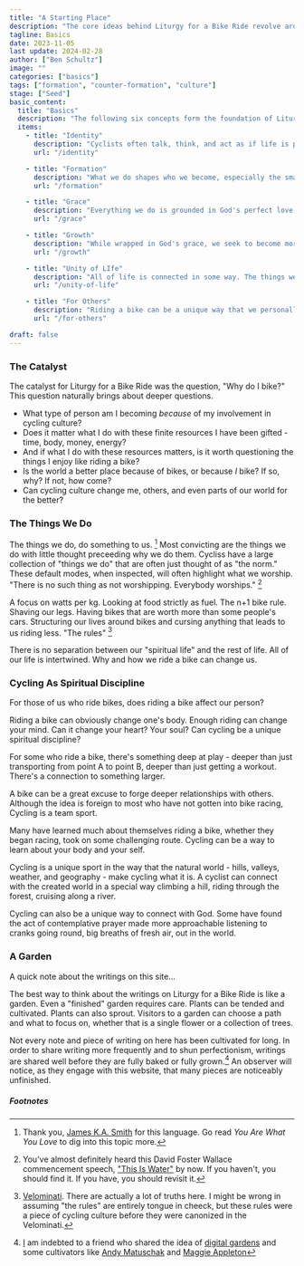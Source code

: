 ```yaml
---
title: "A Starting Place"
description: "The core ideas behind Liturgy for a Bike Ride revolve around tapping into the depths of character formation available to those who humbly choose the bicycle as a unique means of spiritual discipline. The goal is for bicycles to be a catalyst to love and service for others."
tagline: Basics
date: 2023-11-05
last update: 2024-02-28
author: ["Ben Schultz"]
image: ""
categories: ["basics"]
tags: ["formation", "counter-formation", "culture"]
stage: ["Seed"]
basic_content:
  title: "Basics"
  description: "The following six concepts form the foundation of Liturgy for a Bike Ride."
  items:
    - title: "Identity"
      description: "Cyclists often talk, think, and act as if life is primarily about legs, yet we all know that life is much richer, fuller. As Christians we know everyone is made in the image of God - heart, soul, mind, and strength - and we're made to love him, ourselves, and others."
      url: "/identity"

    - title: "Formation"
      description: "What we do shapes who we become, especially the small habits we engage with regularly. Riding a bike and being a part of cycling culture is no different - it can be a catalyst of transformation for us for good or un-good."
      url: "/formation"

    - title: "Grace"
      description: "Everything we do is grounded in God's perfect love that preceeds even our knowledge of him. We're motivated and inspired by a desire to love God, others, and ourselves - to grow into a version of ourselves that is only made possible by the transforming love of Jesus through his Holy Spirit."
      url: "/grace"

    - title: "Growth"
      description: "While wrapped in God's grace, we seek to become more like Jesus in all that we do, including when we're riding a bike. Growth doesn't just happen and change doesn't occur in comfort, but through challenge - through embracing challenge as a unique opportunity to be shaped in ways only God can shape us."
      url: "/growth"

    - title: "Unity of LIfe"
      description: "All of life is connected in some way. The things we do and way we behave in one arena of life affects how who we are and how we live in another. The bike allows us a unique instrument of character formation that can have affects in our life as a whole."
      url: "/unity-of-life"

    - title: "For Others"
      description: "Riding a bike can be a unique way that we personally connect with God and the world. Formation, at its best, is for the sake of others. We ride to become better mothers, husbands, friends, employees, partners. The bike is also an excuse to connect and grow bonds of friendship, and learn from one another."
      url: "/for-others"

draft: false
---
```


### The Catalyst

The catalyst for Liturgy for a Bike Ride was the question, "Why do I bike?" This question naturally brings about deeper questions.

- What type of person am I becoming _because_ of my involvement in cycling culture?
- Does it matter what I do with these finite resources I have been gifted - time, body, money, energy?
- And if what I do with these resources matters, is it worth questioning the things I enjoy like riding a bike?
- Is the world a better place because of bikes, or because _I_ bike? If so, why? If not, how come?
- Can cycling culture change me, others, and even parts of our world for the better?

### The Things We Do

The things we do, do something to us. [^1] Most convicting are the things we do with little thought preceeding why we do them. Cycliss have a large collection of "things we do" that are often just thought of as "the norm." These default modes, when inspected, will often highlight what we worship. "There is no such thing as not worshipping. Everybody worships." [^2]

A focus on watts per kg. Looking at food strictly as fuel. The n+1 bike rule. Shaving our legs. Having bikes that are worth more than some people's cars. Structuring our lives around bikes and cursing anything that leads to us riding less. "The rules" [^3]

There is no separation between our "spiritual life" and the rest of life. All of our life is intertwined. Why and how we ride a bike can change us.

### Cycling As Spiritual Discipline

For those of us who ride bikes, does riding a bike affect our person?

Riding a bike can obviously change one's body. Enough riding can change your mind. Can it change your heart? Your soul? Can cycling be a unique spiritual discipline?

For some who ride a bike, there's something deep at play - deeper than just transporting from point A to point B, deeper than just getting a workout. There's a connection to something larger.

A bike can be a great excuse to forge deeper relationships with others. Although the idea is foreign to most who have not gotten into bike racing, Cycling is a team sport.

Many have learned much about themselves riding a bike, whether they began racing, took on some challenging route. Cycling can be a way to learn about your body and your self.

Cycling is a unique sport in the way that the natural world - hills, valleys, weather, and geography - make cycling what it is. A cyclist can connect with the created world in a special way climbing a hill, riding through the forest, cruising along a river.

Cycling can also be a unique way to connect with God. Some have found the act of contemplative prayer made more approachable listening to cranks going round, big breaths of fresh air, out in the world.

### A Garden

A quick note about the writings on this site...

The best way to think about the writings on Liturgy for a Bike Ride is like a garden. Even a "finished" garden requires care. Plants can be tended and cultivated. Plants can also sprout. Visitors to a garden can choose a path and what to focus on, whether that is a single flower or a collection of trees.

Not every note and piece of writing on here has been cultivated for long. In order to share writing more frequently and to shun perfectionism, writings are shared well before they are fully baked or fully grown.[^4] An observer will notice, as they engage with this website, that many pieces are noticeably unfinished.

<h5 class="pre-heading mt-20 text-left">Footnotes</h5>

[^1]: Thank you, [James K.A. Smith](https://jameskasmith.com/) for this language. Go read _You Are What You Love_ to dig into this topic more.
[^2]: You've almost definitely heard this David Foster Wallace commencement speech, ["This Is Water"](https://web.ics.purdue.edu/~drkelly/DFWKenyonAddress2005.pdf) by now. If you haven't, you should find it. If you have, you should revisit it.
[^3]: [Velominati](https://www.velominati.com/). There are actually a lot of truths here. I might be wrong in assuming "the rules" are entirely tongue in cheeck, but these rules were a piece of cycling culture before they were canonized in the Velominati.
[^4]: [I](/authors/ben-schultz) am indebted to a friend who shared the idea of [digital gardens](https://hapgood.us/2015/10/17/the-garden-and-the-stream-a-technopastoral/) and some cultivators like [Andy Matuschak](https://notes.andymatuschak.org/About_these_notes) and [Maggie Appleton](https://maggieappleton.com/)
